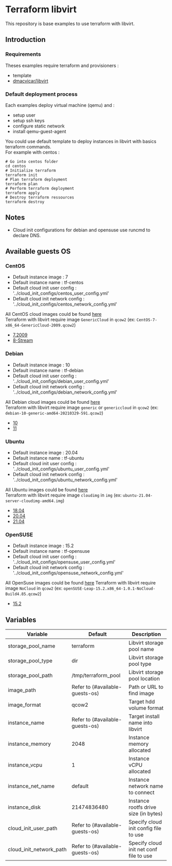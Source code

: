# Terraform libvirt

This repository is base examples to use terraform with libvirt.  

## Introduction

### Requirements

Theses examples require terraform and provisioners :
- template
- [dmacvicar/libvirt](https://github.com/dmacvicar/terraform-provider-libvirt)

### Default deployment process

Each examples deploy virtual machine (qemu) and :
- setup user
- setup ssh keys
- configure static network
- install qemu-guest-agent

You could use default template to deploy instances in libvirt with basics terraform commands.  
For example with centos :

```shell
# Go into centos folder
cd centos
# Initialize terraform
terraform init
# Plan terraform deployment
terraform plan
# Perform terraform deployment
terraform apply
# Destroy terraform ressources
terraform destroy
```

## Notes

- Cloud init configurations for debian and opensuse use runcmd to declare DNS.

## Available guests OS

### CentOS

- Default instance image : 7
- Default instance name : tf-centos
- Default cloud init user config : '../cloud_init_configs/centos_user_config.yml'
- Default cloud init network config : '../cloud_init_configs/centos_network_config.yml'

All CentOS cloud images could be found [here](https://cloud.centos.org/centos/)  
Terraform with libvirt require image `GenericCloud` in `qcow2` (ex: `CentOS-7-x86_64-GenericCloud-2009.qcow2`)

- [7.2009](https://cloud.centos.org/centos/7/images/CentOS-7-x86_64-GenericCloud-2009.qcow2)
- [8-Stream](https://cloud.centos.org/centos/8-stream/x86_64/images/CentOS-Stream-GenericCloud-8-20210210.0.x86_64.qcow2)

### Debian

- Default instance image : 10
- Default instance name : tf-debian
- Default cloud init user config : '../cloud_init_configs/debian_user_config.yml'
- Default cloud init network config : '../cloud_init_configs/debian_network_config.yml'

All Debian cloud images could be found [here](https://cdimage.debian.org/images/cloud/)  
Terraform with libvirt require image `generic` or `genericcloud` in `qcow2` (ex: `debian-10-generic-amd64-20210329-591.qcow2`)

- [10](https://cdimage.debian.org/images/cloud/buster/20210329-591/debian-10-generic-amd64-20210329-591.qcow2)
- [11](https://cdimage.debian.org/images/cloud/bullseye/daily/20210517-640/debian-11-genericcloud-amd64-daily-20210517-640.qcow2)


### Ubuntu

- Default instance image : 20.04
- Default instance name : tf-ubuntu
- Default cloud init user config : '../cloud_init_configs/ubuntu_user_config.yml'
- Default cloud init network config : '../cloud_init_configs/ubuntu_network_config.yml'

All Ubuntu images could be found [here](https://cloud-images.ubuntu.com/releases)  
Terraform with libvirt require image `cloudimg` in `img` (ex: `ubuntu-21.04-server-cloudimg-amd64.img`)

- [18.04](https://cloud-images.ubuntu.com/releases/bionic/release/ubuntu-18.04-server-cloudimg-amd64.img)
- [20.04](https://cloud-images.ubuntu.com/releases/focal/release/ubuntu-20.04-server-cloudimg-amd64.img)
- [21.04](https://cloud-images.ubuntu.com/releases/hirsute/release/ubuntu-21.04-server-cloudimg-amd64.img)

### OpenSUSE

- Default instance image : 15.2
- Default instance name : tf-opensuse
- Default cloud init user config : '../cloud_init_configs/opensuse_user_config.yml'
- Default cloud init network config : '../cloud_init_configs/opensuse_network_config.yml'

All OpenSuse images could be found [here](https://download.opensuse.org/repositories/Cloud:/Images:/)
Terraform with libvirt require image `NoCloud` in `qcow2` (ex: `openSUSE-Leap-15.2.x86_64-1.0.1-NoCloud-Build4.85.qcow2`)

- [15.2](https://download.opensuse.org/repositories/Cloud:/Images:/Leap_15.2/images/openSUSE-Leap-15.2.x86_64-1.0.1-NoCloud-Build4.85.qcow2)

## Variables

| Variable                | Default                         | Description                             |
| ----------------------- | ------------------------------- | --------------------------------------- |
| storage_pool_name       | terraform                       | Libvirt storage pool name               |
| storage_pool_type       | dir                             | Libvirt storage pool type               |
| storage_pool_path       | /tmp/terraform_pool             | Libvirt storage pool location           | 
| image_path              | Refer to (#available-guests-os) | Path or URL to find image               |
| image_format            | qcow2                           | Target hdd volume format                |
| instance_name           | Refer to (#available-guests-os) | Target install name into libvirt        |
| instance_memory         | 2048                            | Instance memory allocated               |
| instance_vcpu           | 1                               | Instance vCPU allocated                 |
| instance_net_name       | default                         | Instance network name to connect        |
| instance_disk           | 21474836480                     | Instance rootfs drive size (in bytes)   |
| cloud_init_user_path    | Refer to (#available-guests-os) | Specify cloud init config file to use   |
| cloud_init_network_path | Refer to (#available-guests-os) | Specify cloud init net conf file to use |
